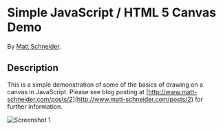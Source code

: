 # Simple JavaScript / HTML 5 Canvas Demo
<!-- If you'd like to use a logo instead uncomment this code and remove the text above this line

  ![Logo](URL to logo img file goes here)

-->

By [Matt Schneider](https://github.com/MBSchneider).

## Description
This is a simple demonstration of some of the basics of drawing on a canvas in JavaScript.  Please see blog posting at [http://www.matt-schneider.com/posts/2](http://www.matt-schneider.com/posts/2) for further information.

![Screenshot 1](https://raw.github.com/MBSchneider/simple-canvas-example/master/JSCanvas_Screen_Shot.png)
